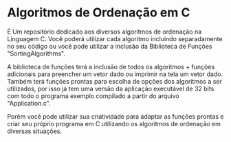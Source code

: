 # Algoritmos de Ordenação em C

É Um repositório dedicado aos diversos algoritmos de ordenação na Linguagem C. Você poderá utilizar cada algoritmo incluindo separadamente no seu código ou você pode utilizar a inclusão da Biblioteca de Funções "SortingAlgorithms".

A biblioteca de funções terá a inclusão de todos os algoritmos + funções adicionais para preencher um vetor dado ou imprimir na tela um vetor dado. Também terá funções prontas para escolha de opções dos algoritmos a ser utilizados, por isso já tem uma versão da aplicação executável de 32 bits com todo o programa exemplo compilado a partir do arquivo "Application.c".

Porém você pode utilizar sua criatividade para adaptar as funções prontas e criar seu próprio programa em C utilizando os algoritmos de ordenação em diversas situações.
